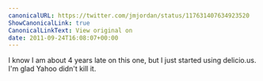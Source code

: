 ```yaml
---
canonicalURL: https://twitter.com/jmjordan/status/117631407634923520
ShowCanonicalLink: true
CanonicalLinkText: View original on
date: 2011-09-24T16:08:07+00:00
---
```

I know I am about 4 years late on this one, but I just started using delicio.us. I'm glad Yahoo didn't kill it.
